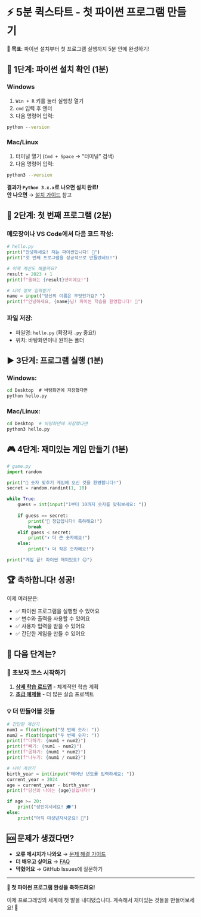 # ⚡ 5분 퀵스타트 - 첫 파이썬 프로그램 만들기

**🎯 목표**: 파이썬 설치부터 첫 프로그램 실행까지 5분 안에 완성하기!

## 🚀 1단계: 파이썬 설치 확인 (1분)

### Windows
1. `Win + R` 키를 눌러 실행창 열기
2. `cmd` 입력 후 엔터
3. 다음 명령어 입력:
```cmd
python --version
```

### Mac/Linux
1. 터미널 열기 (`Cmd + Space` → "터미널" 검색)
2. 다음 명령어 입력:
```bash
python3 --version
```

**결과가 `Python 3.x.x`로 나오면 설치 완료!**  
**안 나오면** → [설치 가이드](installation.md) 참고

## 👋 2단계: 첫 번째 프로그램 (2분)

### 메모장이나 VS Code에서 다음 코드 작성:

```python
# hello.py
print("안녕하세요! 저는 파이썬입니다! 🐍")
print("첫 번째 프로그램을 성공적으로 만들었네요!")

# 이제 계산도 해볼까요?
result = 2023 + 1
print(f"올해는 {result}년이에요!")

# 나의 정보 입력받기
name = input("당신의 이름은 무엇인가요? ")
print(f"안녕하세요, {name}님! 파이썬 학습을 환영합니다! 🎉")
```

### 파일 저장:
- 파일명: `hello.py` (확장자 `.py` 중요!)
- 위치: 바탕화면이나 원하는 폴더

## ▶️ 3단계: 프로그램 실행 (1분)

### Windows:
```cmd
cd Desktop  # 바탕화면에 저장했다면
python hello.py
```

### Mac/Linux:
```bash
cd Desktop  # 바탕화면에 저장했다면
python3 hello.py
```

## 🎮 4단계: 재미있는 게임 만들기 (1분)

```python
# game.py
import random

print("🎲 숫자 맞추기 게임에 오신 것을 환영합니다!")
secret = random.randint(1, 10)

while True:
    guess = int(input("1부터 10까지 숫자를 맞춰보세요: "))
    
    if guess == secret:
        print("🎉 정답입니다! 축하해요!")
        break
    elif guess < secret:
        print("⬆️ 더 큰 숫자예요!")
    else:
        print("⬇️ 더 작은 숫자예요!")

print("게임 끝! 파이썬 재미있죠? 😊")
```

## 🏆 축하합니다! 성공!

이제 여러분은:
- ✅ 파이썬 프로그램을 실행할 수 있어요
- ✅ 변수와 출력을 사용할 수 있어요  
- ✅ 사용자 입력을 받을 수 있어요
- ✅ 간단한 게임을 만들 수 있어요

## 🎯 다음 단계는?

### 🌱 초보자 코스 시작하기
1. **[상세 학습 로드맵](../python-roadmap.md)** - 체계적인 학습 계획
2. **[초급 예제들](../examples/beginner/)** - 더 많은 실습 프로젝트

### 💡 더 만들어볼 것들
```python
# 간단한 계산기
num1 = float(input("첫 번째 숫자: "))
num2 = float(input("두 번째 숫자: "))
print(f"더하기: {num1 + num2}")
print(f"빼기: {num1 - num2}")
print(f"곱하기: {num1 * num2}")
print(f"나누기: {num1 / num2}")
```

```python
# 나이 계산기
birth_year = int(input("태어난 년도를 입력하세요: "))
current_year = 2024
age = current_year - birth_year
print(f"당신의 나이는 {age}살입니다!")

if age >= 20:
    print("성인이시네요! 🎓")
else:
    print("아직 미성년자시군요! 👶")
```

## 🆘 문제가 생겼다면?

- **오류 메시지가 나와요** → [문제 해결 가이드](troubleshooting.md)
- **더 배우고 싶어요** → [FAQ](faq.md)
- **막혔어요** → GitHub Issues에 질문하기

---

**🎉 첫 파이썬 프로그램 완성을 축하드려요!** 

이제 프로그래밍의 세계에 첫 발을 내디뎠습니다. 계속해서 재미있는 것들을 만들어보세요! 🚀